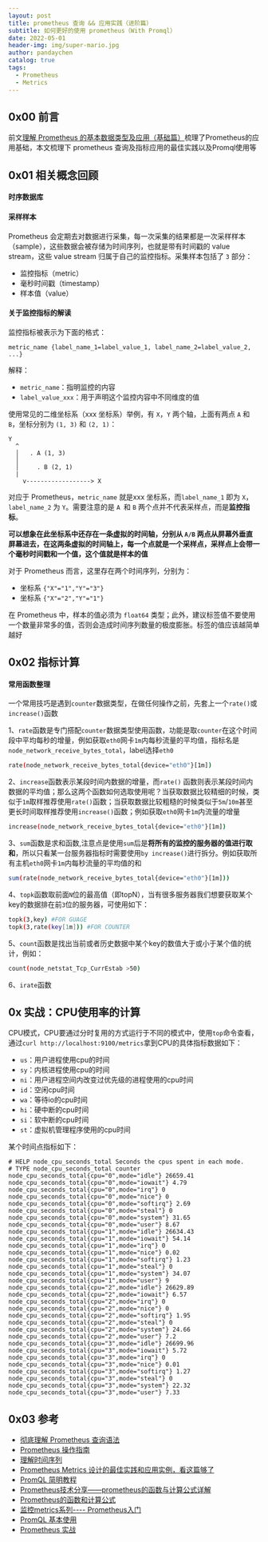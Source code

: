 ```yaml
---
layout: post
title: prometheus 查询 && 应用实践（进阶篇）
subtitle: 如何更好的使用 prometheus（With Promql）
date: 2022-05-01
header-img: img/super-mario.jpg
author: pandaychen
catalog: true
tags:
  - Prometheus
  - Metrics
---
```


##  0x00    前言
前文[理解 Prometheus 的基本数据类型及应用（基础篇）](https://pandaychen.github.io/2020/04/11/PROMETHEUS-METRICS-INTRO/)梳理了Prometheus的应用基础，本文梳理下 prometheus 查询及指标应用的最佳实践以及Promql使用等

##  0x01    相关概念回顾

####    时序数据库

####    采样样本
Prometheus 会定期去对数据进行采集，每一次采集的结果都是一次采样样本（sample），这些数据会被存储为时间序列，也就是带有时间戳的 value stream，这些 value stream 归属于自己的监控指标。采集样本包括了 `3` 部分：
-   监控指标（metric）
-   毫秒时间戳（timestamp）
-   样本值（value）

####    关于监控指标的解读
监控指标被表示为下面的格式：

```text
metric_name {label_name_1=label_value_1, label_name_2=label_value_2, ...}
```

解释：
-   `metric_name`：指明监控的内容
-   `label_value_xxx`：用于声明这个监控内容中不同维度的值

使用常见的二维坐标系（xxx 坐标系）举例，有 `X`，`Y` 两个轴，上面有两点 `A` 和 `B`，坐标分别为 `(1, 3)` 和 `(2, 1)`：

```text
Y
  ^
  │   . A (1, 3)
  │
  │     . B (2, 1)
  |
    v------------------> X
```


对应于 Prometheus，`metric_name` 就是xxx 坐标系，而`label_name_1` 即为 `X`，`label_name_2` 为 `Y`。需要注意的是 `A `和 `B` 两个点并不代表采样点，而是**监控指标**。

**可以想象在此坐标系中还存在一条虚拟的时间轴，分别从 `A/B` 两点从屏幕外垂直屏幕进去，在这两条虚拟的时间轴上，每一个点就是一个采样点，采样点上会带一个毫秒时间戳和一个值，这个值就是样本的值**

对于 Prometheus 而言，这里存在两个时间序列，分别为：

-   坐标系 `{"X"="1","Y"="3"}`
-   坐标系 `{"X"="2","Y"="1"}`

在 Prometheus 中，样本的值必须为 `float64` 类型；此外，建议标签值不要使用一个数量非常多的值，否则会造成时间序列数量的极度膨胀。标签的值应该越简单越好

##  0x02  指标计算

####  常用函数整理
一个常用技巧是遇到`counter`数据类型，在做任何操作之前，先套上一个`rate()`或`increase()`函数

1、`rate`函数是专门搭配`counter`数据类型使用函数，功能是取`counter`在这个时间段中平均每秒的增量，例如获取`eth0`网卡`1m`内每秒流量的平均值，指标名是`node_network_receive_bytes_total`，label选择`eth0`

```BASH
rate(node_network_receive_bytes_total{device="eth0"}[1m])
```

2、`increase`函数表示某段时间内数据的增量，而`rate()` 函数则表示某段时间内数据的平均值；那么这两个函数如何选取使用呢？当获取数据比较精细的时候，类似于`1m`取样推荐使用`rate()`函数；当获取数据比较粗糙的时候类似于`5m`/`10m`甚至更长时间取样推荐使用`increase()`函数；例如获取`eth0`网卡`1m`内流量的增量

```BASH
increase(node_network_receive_bytes_total{device="eth0"}[1m])
```

3、`sum`函数是求和函数,注意点是使用`sum`后是**将所有的监控的服务器的值进行取和**，所以只看某一台服务器指标时需要使用`by increase()`进行拆分。例如获取所有主机`eth0`网卡`1m`内每秒流量的平均值的和

```BASH
sum(rate(node_network_receive_bytes_total{device="eth0"}[1m]))
```

4、`topk`函数取前面`N`位的最高值（即topN），当有很多服务器我们想要获取某个key的数据排在前`3`位的服务器，可使用如下：

```BASH
topk(3,key) #FOR GUAGE
topk(3,rate(key[1m])) #FOR COUNTER
```

5、`count`函数是找出当前或者历史数据中某个key的数值大于或小于某个值的统计，例如：

```BASH
count(node_netstat_Tcp_CurrEstab >50)
```

6、`irate`函数


##  0x  实战：CPU使用率的计算
CPU模式，CPU要通过分时复用的方式运行于不同的模式中，使用`top`命令查看，通过`curl http://localhost:9100/metrics`拿到CPU的具体指标数据如下：

- `us`：用户进程使用cpu的时间
- `sy`：内核进程使用cpu的时间
- `ni`：用户进程空间内改变过优先级的进程使用的cpu时间
- `id`：空闲cpu时间
- `wa`：等待io的cpu时间
- `hi`：硬中断的cpu时间
- `si`：软中断的cpu时间
- `st`：虚拟机管理程序使用的cpu时间

某个时间点指标如下：

```TEXT
# HELP node_cpu_seconds_total Seconds the cpus spent in each mode.
# TYPE node_cpu_seconds_total counter
node_cpu_seconds_total{cpu="0",mode="idle"} 26659.41
node_cpu_seconds_total{cpu="0",mode="iowait"} 4.79
node_cpu_seconds_total{cpu="0",mode="irq"} 0
node_cpu_seconds_total{cpu="0",mode="nice"} 0
node_cpu_seconds_total{cpu="0",mode="softirq"} 2.69
node_cpu_seconds_total{cpu="0",mode="steal"} 0
node_cpu_seconds_total{cpu="0",mode="system"} 31.65
node_cpu_seconds_total{cpu="0",mode="user"} 8.67
node_cpu_seconds_total{cpu="1",mode="idle"} 26634.43
node_cpu_seconds_total{cpu="1",mode="iowait"} 54.14
node_cpu_seconds_total{cpu="1",mode="irq"} 0
node_cpu_seconds_total{cpu="1",mode="nice"} 0.02
node_cpu_seconds_total{cpu="1",mode="softirq"} 1.23
node_cpu_seconds_total{cpu="1",mode="steal"} 0
node_cpu_seconds_total{cpu="1",mode="system"} 34.07
node_cpu_seconds_total{cpu="1",mode="user"} 9
node_cpu_seconds_total{cpu="2",mode="idle"} 26629.89
node_cpu_seconds_total{cpu="2",mode="iowait"} 6.57
node_cpu_seconds_total{cpu="2",mode="irq"} 0
node_cpu_seconds_total{cpu="2",mode="nice"} 0
node_cpu_seconds_total{cpu="2",mode="softirq"} 1.95
node_cpu_seconds_total{cpu="2",mode="steal"} 0
node_cpu_seconds_total{cpu="2",mode="system"} 24.66
node_cpu_seconds_total{cpu="2",mode="user"} 7.2
node_cpu_seconds_total{cpu="3",mode="idle"} 26699.96
node_cpu_seconds_total{cpu="3",mode="iowait"} 5.72
node_cpu_seconds_total{cpu="3",mode="irq"} 0
node_cpu_seconds_total{cpu="3",mode="nice"} 0.01
node_cpu_seconds_total{cpu="3",mode="softirq"} 1.27
node_cpu_seconds_total{cpu="3",mode="steal"} 0
node_cpu_seconds_total{cpu="3",mode="system"} 22.32
node_cpu_seconds_total{cpu="3",mode="user"} 7.33
```

##  0x03 参考
-   [彻底理解 Prometheus 查询语法](https://blog.csdn.net/zhouwenjun0820/article/details/105823389)
-   [Prometheus 操作指南](https://github.com/yunlzheng/prometheus-book)
-   [理解时间序列](https://github.com/yunlzheng/prometheus-book/blob/master/promql/what-is-prometheus-metrics-and-labels.md)
-   [Prometheus Metrics 设计的最佳实践和应用实例，看这篇够了](https://cloud.tencent.com/developer/article/1639138)
- [PromQL 简明教程](https://www.kawabangga.com/posts/4408)
- [Prometheus技术分享——prometheus的函数与计算公式详解](https://zhuanlan.zhihu.com/p/595103670)
- [Prometheus的函数和计算公式](https://blog.csdn.net/wc1695040842/article/details/107013799)
- [监控metrics系列---- Prometheus入门](https://kingjcy.github.io/post/monitor/metrics/prometheus/prometheus/)
-   [PromQL 基本使用](https://songjiayang.gitbooks.io/prometheus/content/promql/summary.html)
-   [Prometheus 实战](https://songjiayang.gitbooks.io/prometheus/content/)